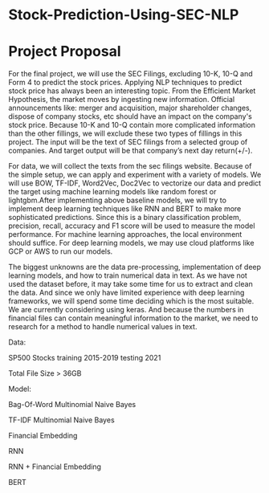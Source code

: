 # Stock-Prediction-Using-SEC-NLP

# Project Proposal

For the final project, we will use the SEC Filings, excluding 10-K, 10-Q and Form 4 to predict the stock prices. Applying NLP techniques to predict stock price has always been an interesting topic. From the Efficient Market Hypothesis, the market moves by ingesting new information. Official announcements like: merger and acquisition, major shareholder changes, dispose of company stocks, etc should have an impact on the company's stock price. Because 10-K and 10-Q contain more complicated information than the other fillings, we will exclude these two types of fillings in this project. The input will be the text of SEC filings from a selected group of companies. And target output will be that company’s next day return(+/-).


For data, we will collect the texts from the sec filings website. Because of the simple setup, we can apply and experiment with a variety of models. We will use BOW, TF-IDF, Word2Vec, Doc2Vec to vectorize our data and predict the target using machine learning models like random forest or lightgbm.After implementing above baseline models, we will try to implement deep learning techniques like RNN and BERT to make more sophisticated predictions.
Since this is a binary classification problem, precision, recall, accuracy and F1 score will be used to measure the model performance. For machine learning approaches, the local environment should suffice. For deep learning models, we may use cloud platforms like GCP or AWS to run our models.


The biggest unknowns are the data pre-processing, implementation of deep learning models, and how to train numerical data in text. As we have not used the dataset before, it may take some time for us to extract and clean the data. And since we only have limited experience with deep learning frameworks, we will spend some time deciding which is the most suitable. We are currently considering using keras. And because the numbers in financial files can contain meaningful information to the market, we need to research for a method to handle numerical values in text.


Data:

SP500 Stocks training 2015-2019 testing 2021 

Total File Size > 36GB

Model:

Bag-Of-Word Multinomial Naive Bayes

TF-IDF Multinomial Naive Bayes

Financial Embedding

RNN

RNN + Financial Embedding

BERT


